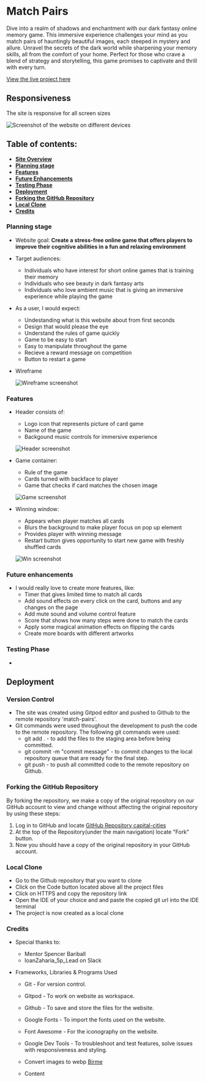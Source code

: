 # Match Pairs
Dive into a realm of shadows and enchantment with our dark fantasy online memory game.
This immersive experience challenges your mind as you match pairs of hauntingly beautiful images, each steeped in mystery and allure. Unravel the secrets of the dark world while sharpening your memory skills, all from the comfort of your home. Perfect for those who crave a blend of strategy and storytelling, this game promises to captivate and thrill with every turn.

[View the live project here](https://anna-exe.github.io/match-pairs/)

##  Responsiveness
The site is responsive for all screen sizes

![Screenshot of the website on different devices](assets/images/readme-images/mockup.png)


## Table of contents:
* [**Site Overview**](#site-overview)
* [**Planning stage**](#planning-stage)
* [**Features**](#features)
* [**Future Enhancements**](#future-enhancements)
* [**Testing Phase**](#testing-phase)
* [**Deployment**](#deployment)
* [**Forking the GitHub Repository**](#forking-the-gitHub-repository)
* [**Local Clone**](#local-clone)
* [**Credits**](#credits)

### Planning stage
* Website goal:
    **Create a stress-free online game that offers players to improve their cognitive abilities in a fun and relaxing environment**

* Target audiences:
    - Individuals who have interest for short online games that is training their memory
    - Individuals who see beauty in dark fantasy arts
    - Individuals who love ambient music that is giving an immersive experience while playing the game

* As a user, I would expect:
    - Undestanding what is this website about from first seconds
    - Design that would please the eye
    - Understand the rules of game quickly
    - Game to be easy to start
    - Easy to manipulate throughout the game
    - Recieve a reward message on competition
    - Button to restart a game

* Wireframe

    ![Wireframe screenshot](/assets/images/readme-images/wireframe.png)

### Features
* Header consists of:
    - Logo icon that represents picture of card game
    - Name of the game
    - Backgound music controls for immersive experience

    ![Header screenshot](/assets/images/readme-images/header.png)

* Game container:
    - Rule of the game
    - Cards turned with backface to player
    - Game that checks if card matches the chosen image
    
    ![Game screenshot](/assets/images/readme-images/game.png)

* Winning window:
    - Appears when player matches all cards
    - Blurs the background to make player focus on pop up element
    - Provides player with winning message
    - Restart button gives opportunity to start new game with freshly shuffled cards
    
    ![Win screenshot](/assets/images/readme-images/win.png)

### Future enhancements
* I would really love to create more features, like:
    - Timer that gives limited time to match all cards
    - Add sound effects on every click on the card, buttons and any changes on the page
    - Add mute sound and volume control feature
    - Score that shows how many steps were done to match the cards
    - Apply some magical animation effects on flipping the cards
    - Create more boards with different artworks


### Testing Phase
* 

## Deployment

### Version Control
-   The site was created using Gitpod editor and pushed to Github to the remote repository 'match-pairs'.
-   Git commands were used throughout the development to push the code to the remote repository. The following git commands were used:
    -   git add . - to add the files to the staging area before being committed.
    -   git commit -m "commit message" - to commit changes to the local repository queue that are ready for the final step.
    -   git push - to push all committed code to the remote repository on Github.

### Forking the GitHub Repository
By forking the repository, we make a copy of the original repository on our GitHub account to view and change without affecting the original repository by using these steps:

1. Log in to GitHub and locate [GitHub Repository capital-cities](https://github.com/Anna-exe/match-pairs)
2. At the top of the Repository(under the main navigation) locate "Fork" button.
3. Now you should have a copy of the original repository in your GitHub account.

### Local Clone
-   Go to the Github repository that you want to clone
-   Click on the Code button located above all the project files
-   Click on HTTPS and copy the repository link
-   Open the IDE of your choice and and paste the copied git url into the IDE terminal
-   The project is now created as a local clone

### Credits
* Special thanks to:
    - Mentor Spencer Bariball
    - IoanZaharia_5p_Lead on Slack 

* Frameworks, Libraries & Programs Used

    - Git - For version control.

    - Gitpod - To work on website as workspace.

    - Github - To save and store the files for the website.

    - Google Fonts - To import the fonts used on the website.

    - Font Awesome - For the iconography on the website.

    - Google Dev Tools - To troubleshoot and test features, solve issues with responsiveness and 
    styling.
    - Convert images to webp [Birme](https://www.birme.net/)

    * Content
    